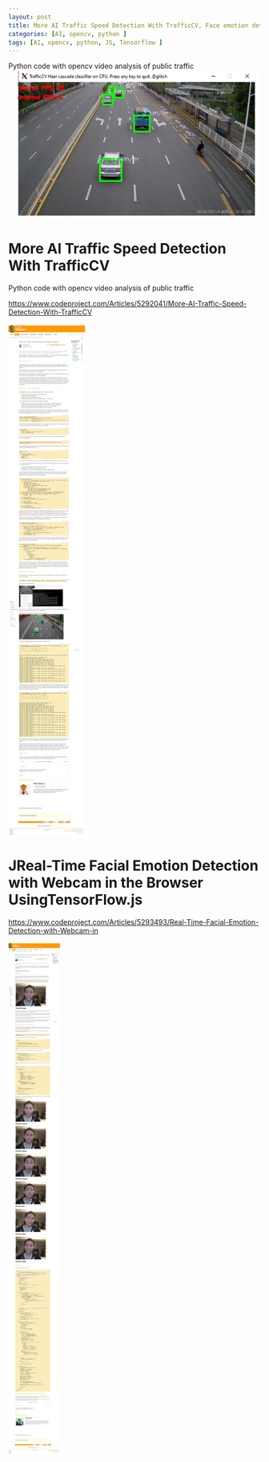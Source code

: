 ```yaml
---
layout: post
title: More AI Traffic Speed Detection With TrafficCV, Face emotion detection
categories: [AI, opencv, python ]
tags: [AI, opencv, python, JS, Tensorflow ]
--- 
```

Python code with opencv video analysis of public traffic 
![Screenshot_2021-01-26](/pic/Screenshot_2021-01-26%20More%20AI%20Traffic%20Speed%20Detection%20With%20TrafficCV-crop.png)
# More AI Traffic Speed Detection With TrafficCV

Python code with opencv video analysis of public traffic 

https://www.codeproject.com/Articles/5292041/More-AI-Traffic-Speed-Detection-With-TrafficCV

![Screenshot_2021-01-26](/pic/Screenshot_2021-01-26%20More%20AI%20Traffic%20Speed%20Detection%20With%20TrafficCV.png)

# JReal-Time Facial Emotion Detection with Webcam in the Browser UsingTensorFlow.js

<https://www.codeproject.com/Articles/5293493/Real-Time-Facial-Emotion-Detection-with-Webcam-in>

![](/pic/Screenshot_2021-02-08%20Real-Time%20Facial%20Emotion%20Detection%20with%20Webcam%20in%20the%20Browser%20UsingTensorFlow%20js.jpg)